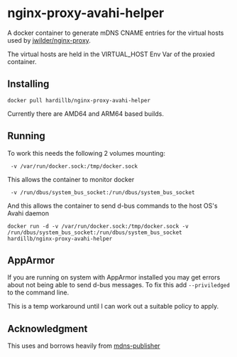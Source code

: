 # nginx-proxy-avahi-helper

A docker container to generate mDNS CNAME entries for the virtual hosts
used by [jwilder/nginx-proxy](https://github.com/nginx-proxy/nginx-proxy).

The virtual hosts are held in the VIRTUAL_HOST Env Var of the proxied container.


## Installing

`docker pull hardillb/nginx-proxy-avahi-helper`

Currently there are AMD64 and ARM64 based builds.

## Running

To work this needs the following 2 volumes mounting:


` -v /var/run/docker.sock:/tmp/docker.sock`

This allows the container to monitor docker

` -v /run/dbus/system_bus_socket:/run/dbus/system_bus_socket`

And this allows the container to send d-bus commands to the host OS's Avahi daemon

`docker run -d -v /var/run/docker.sock:/tmp/docker.sock -v /run/dbus/system_bus_socket:/run/dbus/system_bus_socket hardillb/nginx-proxy-avahi-helper`

## AppArmor

If you are running on system with AppArmor installed you may get errors about not being able to send d-bus messages. To fix this add
`--priviledged` to the command line.

This is a temp workaround until I can work out a suitable policy to apply.

## Acknowledgment

This uses and borrows heavily from [mdns-publisher](https://github.com/alticelabs/mdns-publisher)
